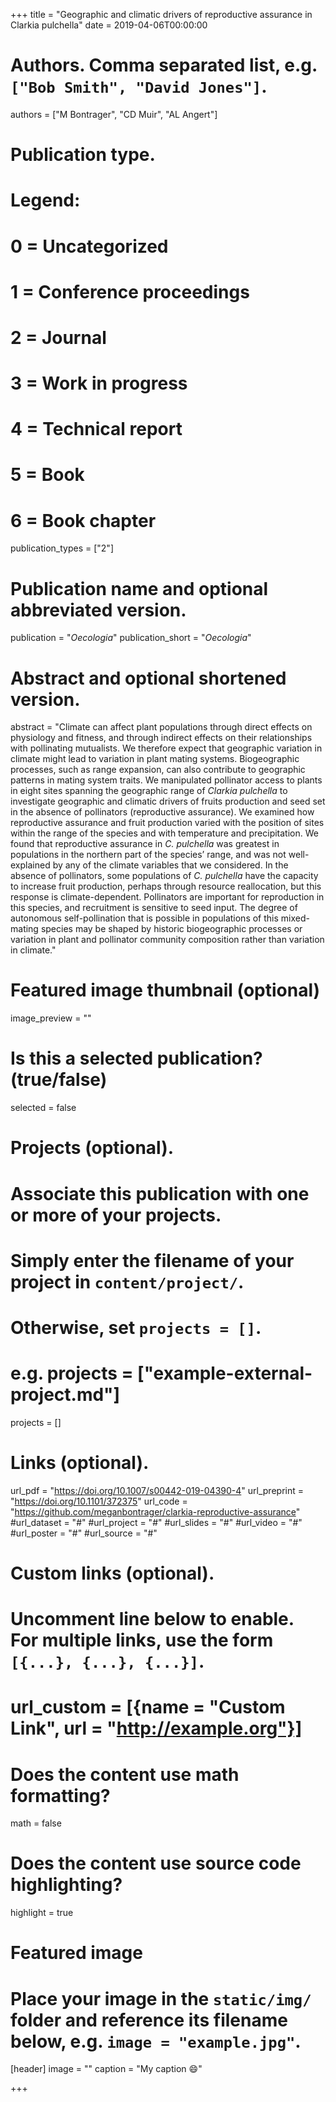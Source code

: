 +++
title = "Geographic and climatic drivers of reproductive assurance in Clarkia pulchella"
date = 2019-04-06T00:00:00

# Authors. Comma separated list, e.g. `["Bob Smith", "David Jones"]`.
authors = ["M Bontrager", "CD Muir", "AL Angert"]

# Publication type.
# Legend:
# 0 = Uncategorized
# 1 = Conference proceedings
# 2 = Journal
# 3 = Work in progress
# 4 = Technical report
# 5 = Book
# 6 = Book chapter
publication_types = ["2"]

# Publication name and optional abbreviated version.
publication = "*Oecologia*"
publication_short = "*Oecologia*"

# Abstract and optional shortened version.
abstract = "Climate can affect plant populations through direct effects on physiology and fitness, and through indirect effects on their relationships with pollinating mutualists. We therefore expect that geographic variation in climate might lead to variation in plant mating systems. Biogeographic processes, such as range expansion, can also contribute to geographic patterns in mating system traits. We manipulated pollinator access to plants in eight sites spanning the geographic range of *Clarkia pulchella* to investigate geographic and climatic drivers of fruits production and seed set in the absence of pollinators (reproductive assurance). We examined how reproductive assurance and fruit production varied with the position of sites within the range of the species and with temperature and precipitation. We found that reproductive assurance in *C. pulchella* was greatest in populations in the northern part of the species’ range, and was not well-explained by any of the climate variables that we considered. In the absence of pollinators, some populations of *C. pulchella* have the capacity to increase fruit production, perhaps through resource reallocation, but this response is climate-dependent. Pollinators are important for reproduction in this species, and recruitment is sensitive to seed input. The degree of autonomous self-pollination that is possible in populations of this mixed-mating species may be shaped by historic biogeographic processes or variation in plant and pollinator community composition rather than variation in climate."

# Featured image thumbnail (optional)
image_preview = ""

# Is this a selected publication? (true/false)
selected = false

# Projects (optional).
#   Associate this publication with one or more of your projects.
#   Simply enter the filename of your project in `content/project/`.
#   Otherwise, set `projects = []`.
#   e.g. projects = ["example-external-project.md"]
projects = []

# Links (optional).
url_pdf = "https://doi.org/10.1007/s00442-019-04390-4"
url_preprint = "https://doi.org/10.1101/372375"
url_code = "https://github.com/meganbontrager/clarkia-reproductive-assurance"
#url_dataset = "#"
#url_project = "#"
#url_slides = "#"
#url_video = "#"
#url_poster = "#"
#url_source = "#"

# Custom links (optional).
#   Uncomment line below to enable. For multiple links, use the form `[{...}, {...}, {...}]`.
# url_custom = [{name = "Custom Link", url = "http://example.org"}]

# Does the content use math formatting?
math = false

# Does the content use source code highlighting?
highlight = true

# Featured image
# Place your image in the `static/img/` folder and reference its filename below, e.g. `image = "example.jpg"`.
[header]
image = ""
caption = "My caption :smile:"

+++
